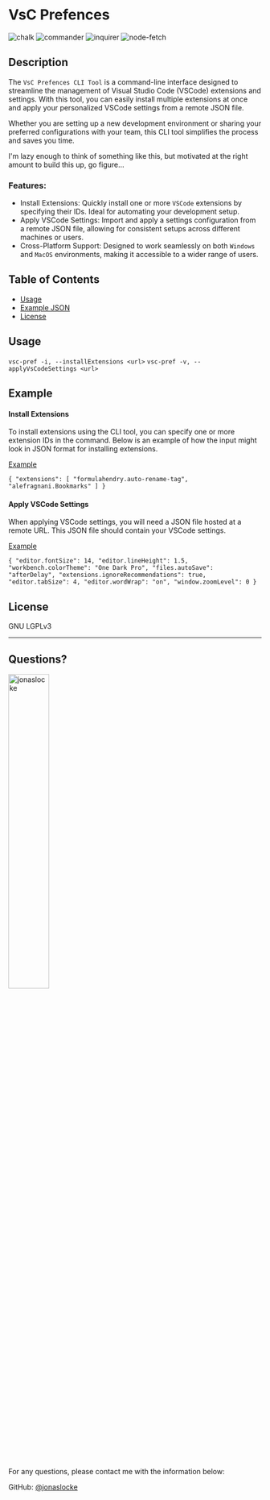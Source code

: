 # VsC Prefences

![chalk](https://img.shields.io/badge/chalk-5.3.0-brightgreen) ![commander](https://img.shields.io/badge/commander-12.1.0-blue) ![inquirer](https://img.shields.io/badge/inquirer-11.0.2-orange) ![node-fetch](https://img.shields.io/badge/node--fetch-3.3.2-yellowgreen)
  
## Description 
  
The `VsC Prefences CLI Tool` is a command-line interface designed to streamline the management of Visual Studio Code (VSCode) extensions and settings. With this tool, you can easily install multiple extensions at once and apply your personalized VSCode settings from a remote JSON file.

Whether you are setting up a new development environment or sharing your preferred configurations with your team, this CLI tool simplifies the process and saves you time.

I'm lazy enough to think of something like this, but motivated at the right amount to build this up, go figure...

### Features:
- Install Extensions: Quickly install one or more `VSCode` extensions by specifying their IDs. Ideal for automating your development setup.
- Apply VSCode Settings: Import and apply a settings configuration from a remote JSON file, allowing for consistent setups across different machines or users.
- Cross-Platform Support: Designed to work seamlessly on both `Windows` and `MacOS` environments, making it accessible to a wider range of users.

## Table of Contents
* [Usage](#usage)
* [Example JSON](#example)
* [License](#license)

## Usage 
`vsc-pref -i, --installExtensions <url>`
`vsc-pref -v, --applyVsCodeSettings <url>`

## Example

#### Install Extensions

To install extensions using the CLI tool, you can specify one or more extension IDs in the command. Below is an example of how the input might look in JSON format for installing extensions.

[Example](./examples/extensions.json)

`
{
    "extensions": [
        "formulahendry.auto-rename-tag",
        "alefragnani.Bookmarks"
    ]
}
`
#### Apply VSCode Settings

When applying VSCode settings, you will need a JSON file hosted at a remote URL. This JSON file should contain your VSCode settings.

[Example](./examples/settings.json)

`
{
    "editor.fontSize": 14,
    "editor.lineHeight": 1.5,
    "workbench.colorTheme": "One Dark Pro",
    "files.autoSave": "afterDelay",
    "extensions.ignoreRecommendations": true,
    "editor.tabSize": 4,
    "editor.wordWrap": "on",
    "window.zoomLevel": 0
}
`
  
## License

GNU LGPLv3

---

## Questions?

<img src="https://avatars.githubusercontent.com/u/55599921?v=4" alt="jonaslocke" width="40%" />

For any questions, please contact me with the information below:

GitHub: [@jonaslocke](https://api.github.com/users/jonaslocke)
  